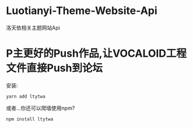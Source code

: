 # Luotianyi-Theme-Website-Api
洛天依相关主题网站Api
# P主更好的Push作品,让VOCALOID工程文件直接Push到论坛
安装:  
```
yarn add ltytwa
```
或者...你还可以爬墙使用npm?   
```
npm install ltytwa
```

